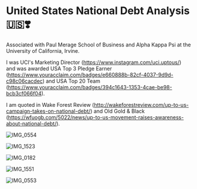 # United States National Debt Analysis 🇺🇸❣️

Associated with Paul Merage School of Business and Alpha Kappa Psi at the University of California, Irvine. 

I was UCI's Marketing Director (https://www.instagram.com/uci.uptous/) and was awarded USA Top 3 Pledge Earner (https://www.youracclaim.com/badges/e660888b-82cf-4037-9d9d-c98c06cacdec) and USA Top 20 Team (https://www.youracclaim.com/badges/394c1643-1353-4cae-be98-bcb3cf066f04). 

I am quoted in Wake Forest Review (http://wakeforestreview.com/up-to-us-campaign-takes-on-national-debt/) and Old Gold & Black (https://wfuogb.com/5022/news/up-to-us-movement-raises-awareness-about-national-debt/). 

![IMG_0554](https://user-images.githubusercontent.com/19508013/111695103-f1e23780-87ef-11eb-89b3-b47df399521b.jpeg) 

![IMG_1523](https://user-images.githubusercontent.com/19508013/113177014-efc1a500-9201-11eb-8389-9a99f8ecb9e8.jpeg)

![IMG_0182](https://user-images.githubusercontent.com/19508013/111695367-3a99f080-87f0-11eb-9b61-2ca936eb318c.jpeg)

![IMG_1551](https://user-images.githubusercontent.com/19508013/113496500-1f490980-94af-11eb-893a-def9b5bbd462.jpeg)

![IMG_0553](https://user-images.githubusercontent.com/19508013/113586042-df367380-95e1-11eb-848d-afa283252724.jpeg)
